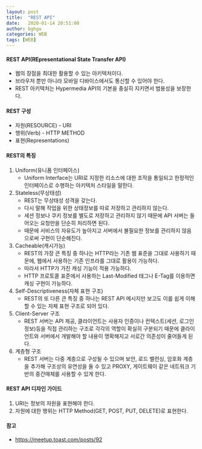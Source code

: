 ```yaml
---
layout: post
title:  "REST API"
date:   2020-01-14 20:51:00
author: bghgu
categories: WEB
tags: [WEB]
---
```


#### REST API(REpresentational State Transfer API)
* 웹의 장점을 최대한 활용할 수 있는 아키텍처이다.
* 브라우저 뿐만 아니라 모바일 디바이스에서도 통신할 수 있어야 한다.
* REST 아키텍처는 Hypermedia API의 기본을 충실히 지키면서 범용성을 보장한다.

#### REST 구성
* 자원(RESOURCE) - URI
* 행위(Verb) - HTTP METHOD
* 표현(Representations)

#### REST의 특징
1. Uniform(유니폼 인터페이스)
    * Uniform Interface는 URI로 지정한 리소스에 대한 조작을 통일되고 한정적인 인터페이스로 수행하는 아키텍처 스타일을 말한다.
2. Stateless(무상태성)
   * REST는 무상태성 성격을 갖는다.
   * 다시 말해 작업을 위한 상태정보를 따로 저장하고 관리하지 않는다.
   * 세션 정보나 쿠키 정보를 별도로 저장하고 관리하지 않기 때문에 API 서버는 들어오는 요청만을 단순히 처리하면 된다.
   * 때문에 서비스의 자유도가 높아지고 서버에서 불필요한 정보를 관리하지 않음으로써 구현이 단순해진다.
3. Cacheable(캐시가능)
    * REST의 가장 큰 특징 중 하나는 HTTP라는 기존 웹 표준을 그대로 사용하기 때문에, 웹에서 사용하는 기존 인프라를 그대로 활용이 가능하다.
    * 따라서 HTTP가 가진 캐싱 기능이 적용 가능하다.
    * HTTP 프로토콜 표준에서 사용하는 Last-Modified 태그나 E-Tag를 이용하면 캐싱 구현이 가능하다.
4. Self-Descriptiveness(자체 표현 구조)
    * REST의 또 다른 큰 특징 중 하나는 REST API 메시지만 보고도 이를 쉽게 이해 할 수 있는 자체 표현 구조로 되어 있다.
5. Client-Server 구조
    * REST 서버는 API 제공, 클라이언트는 사용자 인증이나 컨텍스트(세션, 로그인 정보)등을 직접 관리하는 구조로 각각의 역할이 확실히 구분되기 때문에 클라이언트와 서버에서 개발해야 할 내용이 명확해지고 서로간 의존성이 줄어들게 된다.
6. 계층형 구조
    * REST 서버는 다중 계층으로 구성될 수 있으며 보안, 로드 밸런싱, 암호화 계층을 추가해 구조상의 유연성을 둘 수 있고 PROXY, 게이트웨이 같은 네트워크 기반의 중간매체를 사용할 수 있게 한다.

#### REST API 디자인 가이드
1. URI는 정보의 자원을 표현해야 한다.
2. 자원에 대한 행위는 HTTP Method(GET, POST, PUT, DELETE)로 표현한다.

#### 참고
* https://meetup.toast.com/posts/92